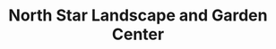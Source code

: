 ---
title: "North Star Landscape and Garden Center"
url: /hayward/north-star-landscape-and-garden-center/
shop: garden centre
---